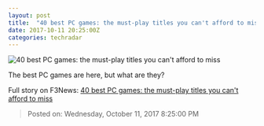 ```yaml
---
layout: post
title:  "40 best PC games: the must-play titles you can't afford to miss"
date: 2017-10-11 20:25:00Z
categories: techradar
---
```


![40 best PC games: the must-play titles you can't afford to miss](http://cdn.mos.cms.futurecdn.net/fsatjB7iz7xykQkzXnDfZ9-1200-80.jpg)

The best PC games are here, but what are they?


Full story on F3News: [40 best PC games: the must-play titles you can't afford to miss](http://www.f3nws.com/n/V3xWEG)

> Posted on: Wednesday, October 11, 2017 8:25:00 PM
